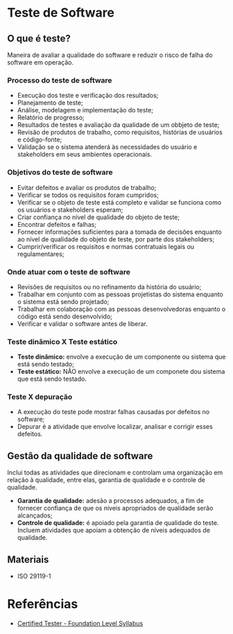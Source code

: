 # Teste de Software

## O que é teste?
Maneira de avaliar a qualidade do software e reduzir o risco de falha do software em operação.

### Processo do teste de software
- Execução dos teste e verificação dos resultados;
- Planejamento de teste;
- Análise, modelagem e implementação do teste;
- Relatório de progresso;
- Resultados de testes e avaliação da qualidade de um obbjeto de teste;
- Revisão de produtos de trabalho, como requisitos, histórias de usuários e código-fonte;
- Validação se o sistema atenderá às necessidades do usuário e stakeholders em seus ambientes operacionais.

### Objetivos do teste de software
- Evitar defeitos e avaliar os produtos de trabalho;
- Verificar se todos os requisitos foram cumpridos;
- Verificar se o objeto de teste está completo e validar se funciona como os usuários e stakeholders esperam;
- Criar confiança no nível de qualidade do objeto de teste;
- Encontrar defeitos e falhas;
- Fornecer informações suficientes para a tomada de decisões enquanto ao nível de qualidade do objeto de teste, por parte dos stakeholders;
- Cumprir/verificar os requisitos e normas contratuais legais ou regulamentares;

### Onde atuar com o teste de software
- Revisões de requisitos ou no refinamento da história do usuário;
- Trabalhar em conjunto com as pessoas projetistas do sistema enquanto o sistema está sendo projetado;
- Trabalhar em colaboração com as pessoas desenvolvedoras enquanto o código está sendo desenvolvido;
- Verificar e validar o software antes de liberar.

### Teste dinâmico X Teste estático
- **Teste dinâmico:** envolve a execução de um componente ou sistema que está sendo testado;
- **Teste estático:** NÂO envolve a execução de um componete dou sistema que está sendo testado.

### Teste X depuração
- A execução do teste pode mostrar falhas causadas por defeitos no software;
- Depurar é a atividade que envolve localizar, analisar e corrigir esses defeitos.

## Gestão da qualidade de software
Inclui todas as atividades que direcionam e controlam uma organização em relação à qualidade, entre elas, garantia de qualidade e o controle de qualidade.

- **Garantia de qualidade:** adesão a processos adequados, a fim de fornecer confiança de que os níveis apropriados de qualidade serão alcançados;
- **Controle de qualidade:** é apoiado pela garantia de qualidade do teste. Incluem atividades que apoiam a obtenção de níveis adequados de qualidade.

## Materiais
- ISO 29119-1

# Referências
- [Certified Tester - Foundation Level Syllabus](https://www.bstqb.org.br/uploads/syllabus/syllabus_ctfl_2018br.pdf)
